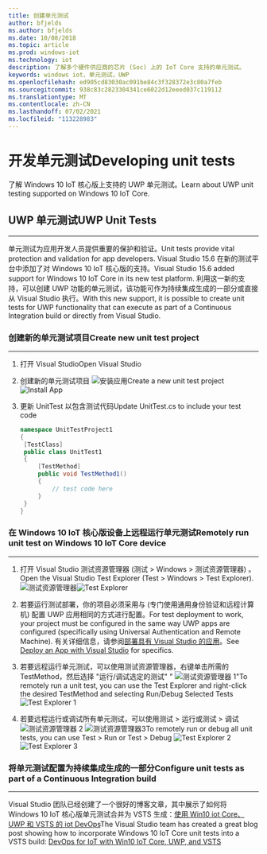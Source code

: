 ```yaml
---
title: 创建单元测试
author: bfjelds
ms.author: bfjelds
ms.date: 10/08/2018
ms.topic: article
ms.prod: windows-iot
ms.technology: iot
description: 了解多个硬件供应商的芯片 (Soc) 上的 IoT Core 支持的单元测试。
keywords: windows iot，单元测试，UWP
ms.openlocfilehash: ed905cd83030ac091be84c3f328372e3c80a7feb
ms.sourcegitcommit: 938c83c2823304341ce6022d12eeed037c119112
ms.translationtype: MT
ms.contentlocale: zh-CN
ms.lasthandoff: 07/02/2021
ms.locfileid: "113228983"
---
```

# <a name="developing-unit-tests"></a><span data-ttu-id="073c5-104">开发单元测试</span><span class="sxs-lookup"><span data-stu-id="073c5-104">Developing unit tests</span></span>
<span data-ttu-id="073c5-105">了解 Windows 10 IoT 核心版上支持的 UWP 单元测试。</span><span class="sxs-lookup"><span data-stu-id="073c5-105">Learn about UWP unit testing supported on Windows 10 IoT Core.</span></span>

## <a name="uwp-unit-tests"></a><span data-ttu-id="073c5-106">UWP 单元测试</span><span class="sxs-lookup"><span data-stu-id="073c5-106">UWP Unit Tests</span></span>
___

<span data-ttu-id="073c5-107">单元测试为应用开发人员提供重要的保护和验证。</span><span class="sxs-lookup"><span data-stu-id="073c5-107">Unit tests provide vital protection and validation for app developers.</span></span>  <span data-ttu-id="073c5-108">Visual Studio 15.6 在新的测试平台中添加了对 Windows 10 IoT 核心版的支持。</span><span class="sxs-lookup"><span data-stu-id="073c5-108">Visual Studio 15.6 added support for Windows 10 IoT Core in its new test platform.</span></span>  <span data-ttu-id="073c5-109">利用这一新的支持，可以创建 UWP 功能的单元测试，该功能可作为持续集成生成的一部分或直接从 Visual Studio 执行。</span><span class="sxs-lookup"><span data-stu-id="073c5-109">With this new support, it is possible to create unit tests for UWP functionality that can execute as part of a Continuous Integration build or directly from Visual Studio.</span></span>


### <a name="create-new-unit-test-project"></a><span data-ttu-id="073c5-110">创建新的单元测试项目</span><span class="sxs-lookup"><span data-stu-id="073c5-110">Create new unit test project</span></span>
___

1. <span data-ttu-id="073c5-111">打开 Visual Studio</span><span class="sxs-lookup"><span data-stu-id="073c5-111">Open Visual Studio</span></span>

2. <span data-ttu-id="073c5-112">创建新的单元测试项目 ![ 安装应用](../media/UnitTests/newproject.png)</span><span class="sxs-lookup"><span data-stu-id="073c5-112">Create a new unit test project ![Install App](../media/UnitTests/newproject.png)</span></span>

3. <span data-ttu-id="073c5-113">更新 UnitTest 以包含测试代码</span><span class="sxs-lookup"><span data-stu-id="073c5-113">Update UnitTest.cs to include your test code</span></span>
   ```C#
   namespace UnitTestProject1
   {
    [TestClass]
    public class UnitTest1
    {
        [TestMethod]
        public void TestMethod1()
        {
            // test code here
        }
    }
   }
   ```


### <a name="remotely-run-unit-test-on-windows-10-iot-core-device"></a><span data-ttu-id="073c5-114">在 Windows 10 IoT 核心版设备上远程运行单元测试</span><span class="sxs-lookup"><span data-stu-id="073c5-114">Remotely run unit test on Windows 10 IoT Core device</span></span>
___

1. <span data-ttu-id="073c5-115">打开 Visual Studio 测试资源管理器 (测试 > Windows > 测试资源管理器) 。</span><span class="sxs-lookup"><span data-stu-id="073c5-115">Open the Visual Studio Test Explorer (Test > Windows > Test Explorer).</span></span>
 <span data-ttu-id="073c5-116">![测试资源管理器](../media/UnitTests/show-test-explorer.png)</span><span class="sxs-lookup"><span data-stu-id="073c5-116">![Test Explorer](../media/UnitTests/show-test-explorer.png)</span></span>

1. <span data-ttu-id="073c5-117">若要运行测试部署，你的项目必须采用与 (专门使用通用身份验证和远程计算机) 配置 UWP 应用相同的方式进行配置。</span><span class="sxs-lookup"><span data-stu-id="073c5-117">For test deployment to work, your project must be configured in the same way UWP apps are configured (specifically using Universal Authentication and Remote Machine).</span></span>  <span data-ttu-id="073c5-118">有关详细信息，请参阅[部署具有 Visual Studio 的应用](../develop-your-app/appdeployment.md)。</span><span class="sxs-lookup"><span data-stu-id="073c5-118">See [Deploy an App with Visual Studio](../develop-your-app/appdeployment.md) for specifics.</span></span>

1. <span data-ttu-id="073c5-119">若要远程运行单元测试，可以使用测试资源管理器，右键单击所需的 TestMethod，然后选择 "运行/调试选定的测试" " ![ 测试资源管理器 1"](../media/UnitTests/test-explorer.png)</span><span class="sxs-lookup"><span data-stu-id="073c5-119">To remotely run a unit test, you can use the Test Explorer and right-click the desired TestMethod and selecting Run/Debug Selected Tests ![Test Explorer 1](../media/UnitTests/test-explorer.png)</span></span>

1. <span data-ttu-id="073c5-120">若要远程运行或调试所有单元测试，可以使用测试 > 运行或测试 > 调试 ![ 测试资源管理器 2 ](../media/UnitTests/run-tests.png)
  ![ 测试资源管理器3](../media/UnitTests/debug-tests.png)</span><span class="sxs-lookup"><span data-stu-id="073c5-120">To remotely run or debug all unit tests, you can use Test > Run or Test > Debug ![Test Explorer 2](../media/UnitTests/run-tests.png)
 ![Test Explorer 3](../media/UnitTests/debug-tests.png)</span></span>


### <a name="configure-unit-tests-as-part-of-a-continuous-integration-build"></a><span data-ttu-id="073c5-121">将单元测试配置为持续集成生成的一部分</span><span class="sxs-lookup"><span data-stu-id="073c5-121">Configure unit tests as part of a Continuous Integration build</span></span>
___

<span data-ttu-id="073c5-122">Visual Studio 团队已经创建了一个很好的博客文章，其中展示了如何将 Windows 10 IoT 核心版单元测试合并为 VSTS 生成：[使用 Win10 iot Core、UWP 和 VSTS 的 iot DevOps](https://blogs.msdn.microsoft.com/devops/2018/03/07/devops-for-iot-with-win10-iot-core-uwp-and-vsts/)</span><span class="sxs-lookup"><span data-stu-id="073c5-122">The Visual Studio team has created a great blog post showing how to incorporate Windows 10 IoT Core unit tests into a VSTS build: [DevOps for IoT with Win10 IoT Core, UWP, and VSTS](https://blogs.msdn.microsoft.com/devops/2018/03/07/devops-for-iot-with-win10-iot-core-uwp-and-vsts/)</span></span>
